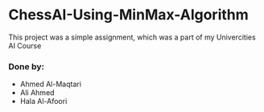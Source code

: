 # ChessAI-Using-MinMax-Algorithm
 This project was a simple assignment, which was a part of my Univercities AI Course

 ### Done by:
 - Ahmed Al-Maqtari
 - Ali Ahmed
 - Hala Al-Afoori

